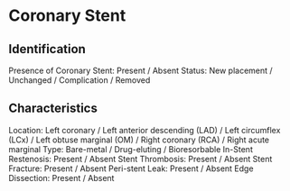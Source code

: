 
# Coronary Stent

## Identification

Presence of Coronary Stent: Present / Absent
Status: New placement / Unchanged / Complication / Removed

## Characteristics

Location: Left coronary / Left anterior descending (LAD) / Left circumflex (LCx) / Left obtuse marginal (OM) / Right coronary (RCA) / Right acute marginal
Type: Bare-metal / Drug-eluting / Bioresorbable
In-Stent Restenosis: Present / Absent
Stent Thrombosis: Present / Absent
Stent Fracture: Present / Absent
Peri-stent Leak: Present / Absent
Edge Dissection: Present / Absent
